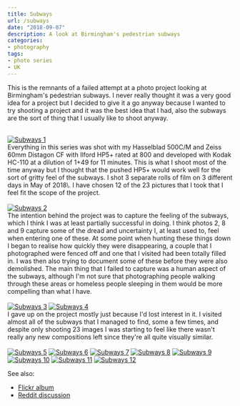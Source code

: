 ```yaml
---
title: Subways
url: /subways
date: "2018-09-07"
description: A look at Birmingham's pedestrian subways
categories:
- photography
tags:
- photo series
- UK
---
```


This is the remnants of a failed attempt at a photo project looking at
Birmingham's pedestrian subways. I never really thought it was a very good idea
for a project but I decided to give it a go anyway because I wanted to try
shooting a project and it was the best idea that I had, also the subways are the
sort of thing that I usually like to shoot anyway.

</br>
<a href="https://www.flickr.com/gp/ss9679/772aw3" title="Subways 1">
<img src="https://farm2.staticflickr.com/1875/44447904432_9f203051d9_b.jpg"
	alt="Subways 1"></a>
<!--more-->
</br>
Everything in this series was shot with my Hasselblad 500C/M and Zeiss 60mm
Distagon CF with Ilford HP5+ rated at 800 and developed with Kodak HC-110 at a
dilution of 1+49 for 11 minutes. This is what I shoot most of the time anyway
but I thought that the pushed HP5+ would work well for the sort of gritty feel
of the subways. I shot 3 separate rolls of film on 3 different days in May of
2018\. I have chosen 12 of the 23 pictures that I took that I feel fit the scope
of the project.
<br><br>

<a href="https://www.flickr.com/gp/ss9679/L370T7" title="Subways 2">
<img src="https://farm2.staticflickr.com/1900/43780054014_f946c62a8e_b.jpg"
	alt="Subways 2"></a>
</br>
The intention behind the project was to capture the feeling of the subways,
which I think I was at least partially successful in doing. I think photos 2, 8
and 9 capture some of the dread and uncertainty I, at least used to, feel when
entering one of these. At some point when hunting these things down I began to
realise how quickly they were disappearing, a couple that I photographed were
fenced off and one that I visited had been totally filled in. I was then also
trying to document some of these before they were also demolished. The main
thing that I failed to capture was a human aspect of the subways, although I'm
not sure that photographing people walking through these areas or homeless
people sleeping in them would be more compelling than what I have.
<br><br>

<a href="https://www.flickr.com/gp/ss9679/uMop8f" title="Subways 3">
<img src="https://farm2.staticflickr.com/1843/43780061104_aaa0c094b6_b.jpg"
	alt="Subways 3"></a>

<a href="https://www.flickr.com/gp/ss9679/191w4E" title="Subways 4">
<img src="https://farm2.staticflickr.com/1848/43780020194_3e68ef687b_b.jpg"
	alt="Subways 4"></a>
</br>
I gave up on the project mostly just because I'd lost interest in it. I visited
almost all of the subways that I managed to find, some a few times, and despite
only shooting 23 images I was starting to feel like there wasn't really any new
compositions left since they're all quite visually similar.
<br><br>

<a href="https://www.flickr.com/gp/ss9679/K3TP8e" title="Subways 5">
<img src="https://farm2.staticflickr.com/1891/43588235415_999865fd9d_b.jpg"
	alt="Subways 5"></a>

<a href="https://www.flickr.com/gp/ss9679/NoZ879" title="Subways 6">
<img src="https://farm2.staticflickr.com/1871/43588240975_94a4292736_b.jpg"
	alt="Subways 6"></a>

<a href="https://www.flickr.com/gp/ss9679/3bT9Dm" title="Subways 7">
<img src="https://farm2.staticflickr.com/1873/42688994970_a030807978_b.jpg"
	alt="Subways 7"></a>

<a href="https://www.flickr.com/gp/ss9679/y7jpR7" title="Subways 8">
<img src="https://farm2.staticflickr.com/1841/44497949131_60c1abdc55_b.jpg"
	alt="Subways 8"></a>

<a href="https://www.flickr.com/gp/ss9679/799MBX" title="Subways 9">
<img src="https://farm2.staticflickr.com/1859/44497941211_1f77629eb0_b.jpg"
	alt="Subways 9"></a>

<a href="https://www.flickr.com/gp/ss9679/tPtpMi" title="Subways 10">
<img src="https://farm2.staticflickr.com/1891/42689049890_bd8d4fa4d9_b.jpg"
	alt="Subways 10"></a>

<a href="https://www.flickr.com/gp/ss9679/o0D6m5" title="Subways 11">
<img src="https://farm2.staticflickr.com/1874/44497919131_15db9446f7_b.jpg"
	alt="Subways 11"></a>

<a href="https://www.flickr.com/gp/ss9679/Sy06u1" title="Subways 12">
<img src="https://farm2.staticflickr.com/1876/29560354447_95e3690f70_b.jpg"
	alt="Subways 12"></a>
</br>

See also:
* [Flickr album](https://www.flickr.com/photos/ss9679/sets/72157670945132397)
* [Reddit discussion](https://www.reddit.com/r/AnalogCommunity/comments/9jdvur/subways_my_first_attempt_at_a_photography_project/)
